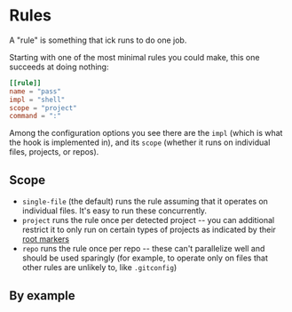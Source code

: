 # Rules

A "rule" is something that ick runs to do one job.

Starting with one of the most minimal rules you could make, this one succeeds at
doing nothing:

```toml
[[rule]]
name = "pass"
impl = "shell"
scope = "project"
command = ":"
```

Among the configuration options you see there are the `impl` (which is what
the hook is implemented in), and its `scope` (whether it runs on individual files,
projects, or repos).



## Scope

* `single-file` (the default) runs the rule assuming that it operates on
  individual files.  It's easy to run these concurrently.
* `project` runs the rule once per detected project -- you can additional
  restrict it to only run on certain types of projects as indicated by their
  [root markers](root_markers.md)
* `repo` runs the rule once per repo -- these can't parallelize well and should
  be used sparingly (for example, to operate only on files that other rules are
  unlikely to, like `.gitconfig`)

## By example


